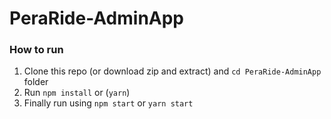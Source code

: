# PeraRide-AdminApp

### How to run

1. Clone this repo (or download zip and extract) and ```cd PeraRide-AdminApp``` folder
2. Run ```npm install``` or (```yarn```) 
3. Finally run using ```npm start``` or ```yarn start```
